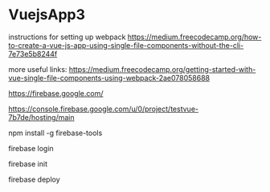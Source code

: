 ﻿# VuejsApp3



instructions for setting up webpack
https://medium.freecodecamp.org/how-to-create-a-vue-js-app-using-single-file-components-without-the-cli-7e73e5b8244f


more useful links:
https://medium.freecodecamp.org/getting-started-with-vue-single-file-components-using-webpack-2ae078058688

https://firebase.google.com/

https://console.firebase.google.com/u/0/project/testvue-7b7de/hosting/main


npm install -g firebase-tools

firebase login

firebase init

firebase deploy